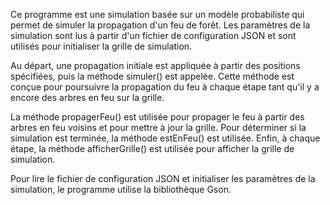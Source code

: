 Ce programme est une simulation basée sur un modèle probabiliste qui permet de simuler la propagation d'un feu de forêt. 
Les paramètres de la simulation sont lus à partir d'un fichier de configuration JSON et sont utilisés pour initialiser la grille de simulation.

Au départ, une propagation initiale est appliquée à partir des positions spécifiées, puis la méthode simuler() est appelée. 
Cette méthode est conçue pour poursuivre la propagation du feu à chaque étape tant qu'il y a encore des arbres en feu sur la grille.

La méthode propagerFeu() est utilisée pour propager le feu à partir des arbres en feu voisins et pour mettre à jour la grille. 
Pour déterminer si la simulation est terminée, la méthode estEnFeu() est utilisée. Enfin, à chaque étape, la méthode afficherGrille() est utilisée pour afficher la grille de simulation.

Pour lire le fichier de configuration JSON et initialiser les paramètres de la simulation, le programme utilise la bibliothèque Gson.

